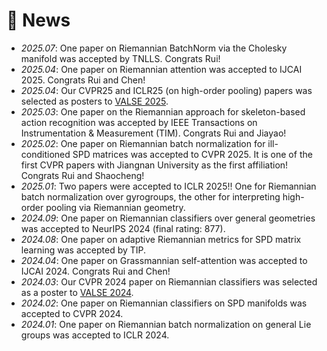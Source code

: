 # 🌟 News
- *2025.07*: One paper on Riemannian BatchNorm via the Cholesky manifold was accepted by TNLLS. Congrats Rui!
- *2025.04*: One paper on Riemannian attention was accepted to IJCAI 2025. Congrats Rui and Chen!
- *2025.04*: Our CVPR25 and ICLR25 (on high-order pooling) papers was selected as posters to [VALSE 2025](https://valser.org/2025/#/poster).
- *2025.03*: One paper on the Riemannian approach for skeleton-based action recognition was accepted by IEEE Transactions on Instrumentation & Measurement (TIM). Congrats Rui and Jiayao!
- *2025.02*: One paper on Riemannian batch normalization for ill-conditioned SPD matrices was accepted to CVPR 2025. 
It is one of the first CVPR papers with Jiangnan University as the first affiliation! Congrats Rui and Shaocheng!
- *2025.01*: Two papers were accepted to ICLR 2025!! One for Riemannian batch normalization over gyrogroups, the other for interpreting high-order pooling via Riemannian geometry.
- *2024.09*: One paper on Riemannian classifiers over general geometries was accepted to NeurIPS 2024 (final rating: 877).
- *2024.08*: One paper on adaptive Riemannian metrics for SPD matrix learning was accepted by TIP.
- *2024.04*: One paper on Grassmannian self-attention was accepted to IJCAI 2024. Congrats Rui and Chen!
- *2024.03*: Our CVPR 2024 paper on Riemannian classifiers was selected as a poster to [VALSE 2024](http://valser.org/2024/#/poster).
- *2024.02*: One paper on Riemannian classifiers on SPD manifolds was accepted to CVPR 2024.
- *2024.01*: One paper on Riemannian batch normalization on general Lie groups was accepted to ICLR 2024.


<!-- - *2024.01*: 🔥 We release [AudioGPT](https://github.com/AIGC-Audio/AudioGPT) (⭐️6k+) -->